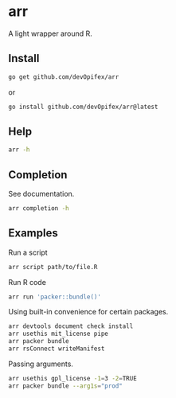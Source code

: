 # arr

A light wrapper around R.

## Install

```bash
go get github.com/devOpifex/arr
```

or

```bash
go install github.com/devOpifex/arr@latest
```

## Help

```bash
arr -h
```

## Completion

See documentation.

```bash
arr completion -h
```

## Examples

Run a script

```bash
arr script path/to/file.R
```

Run R code

```bash
arr run 'packer::bundle()'
```

Using built-in convenience for certain packages.

```bash
arr devtools document check install
arr usethis mit_license pipe
arr packer bundle
arr rsConnect writeManifest
```

Passing arguments.

```bash
arr usethis gpl_license -1=3 -2=TRUE
arr packer bundle --arg1s="prod"
```
